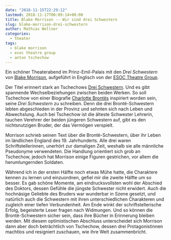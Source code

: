 ```yaml
---
date: "2018-11-15T22:29:12"
lastmod: 2018-11-17T00:09:14+00:00
title: Blake Morrison -- Wir sind drei Schwestern
slug: blake-morrison-drei-schwestern
author: Mathias Wellner
categories:
  - theater
tags:
  - blake morrison
  - esoc theatre group
  - anton tschechow
---
```

Ein schöner Theaterabend im Prinz-Emil-Palais mit den _Drei Schwestern_ von [Blake Morrison](https://de.wikipedia.org/wiki/Blake_Morrison), aufgeführt in Englisch von der [ESOC Theatre Group](http://www.esoctheatre.org/). 
<!--more-->

Der Titel erinnert stark an Tschechows [Drei Schwestern](https://de.wikipedia.org/wiki/Drei_Schwestern_(Drama)). Und es gibt spannende Wechselbeziehungen zwischen beiden Werken. So soll Tschechow von einer Biografie [Charlotte Brontës](https://de.wikipedia.org/wiki/Charlotte_Bront%C3%AB) inspiriert worden sein, seine _Drei Schwestern_ zu schreiben. Denn die drei Brontë-Schwestern lebten abgeschieden in der Provinz und sehnten sich nach Leben und Abwechslung. Auch bei Tschechow ist die älteste Schwester Lehrerin, tauchen Verehrer der beiden jüngeren Schwestern auf, gibt es den nichtsnutzigen Bruder, der das Vermögen verspielt. 

Morrison schrieb seinen Text über die Brontë-Schwestern, über ihr Leben im ländlichen England des 19. Jahrhunderts. Alle drei waren Schriftstellerinnen, unerhört zur damaligen Zeit, weshalb sie alle männliche Pseudonyme verwendeten. Die Handlung orientiert sich grob an Tschechow, jedoch hat Morrison einige Figuren gestrichen, vor allem die herumlungernden Soldaten. 

Während ich in der ersten Hälfte noch etwas Mühe hatte, die Charaktere kennen zu lernen und einzuordnen, gefiel mir die zweite Hälfte um so besser. Es gab schöne Momente, am eindrucksvollsten wohl der Abschied des Doktors, dessen Gefühle die jüngste Schwester nicht erwidert. Auch die hochnäsige Geliebte des Bruders war wunderbar in Szene gesetzt, und natürlich auch die Schwestern mit ihren unterschiedlichen Charakteren und zugleich einer tiefen Verbundenheit. Am Ende winkt der schriftstellerische Erfolg, begeisterte Leser fragen nach Widmungen. Und so können die Brontë-Schwestern sicher sein, dass ihre Bücher in Erinnerung bleiben werden. Mit diesem optimistischen Abschluss unterscheidet sich Morrison dann aber doch beträchtlich von Tschechow, dessen drei Protagonistinnen machtlos und resigniert zuschauen, wie ihre Welt zusammenbricht. 
